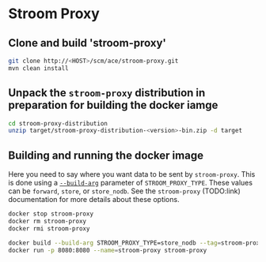 # Stroom Proxy

## Clone and build 'stroom-proxy'

```bash
git clone http://<HOST>/scm/ace/stroom-proxy.git
mvn clean install
```

##  Unpack the `stroom-proxy` distribution in preparation for building the docker iamge

```bash
cd stroom-proxy-distribution
unzip target/stroom-proxy-distribution-<version>-bin.zip -d target
```

## Building and running the docker image
Here you need to say where you want data to be sent by `stroom-proxy`. This is done using a [`--build-arg`](https://docs.docker.com/engine/reference/commandline/build/#/set-build-time-variables-build-arg) parameter of `STROOM_PROXY_TYPE`. These values can be `forward`, `store`, or `store_nodb`. See the `stroom-proxy` (TODO:link) documentation for more details about these options.

```bash
docker stop stroom-proxy
docker rm stroom-proxy
docker rmi stroom-proxy

docker build --build-arg STROOM_PROXY_TYPE=store_nodb --tag=stroom-proxy:latest target/stroom-proxy
docker run -p 8080:8080 --name=stroom-proxy stroom-proxy
```